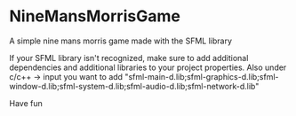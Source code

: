 # NineMansMorrisGame
A simple nine mans morris game made with the SFML library

If your SFML library isn't recognized, make sure to add additional dependencies and additional libraries to your project properties.
Also under c/c++ -> input you want to add "sfml-main-d.lib;sfml-graphics-d.lib;sfml-window-d.lib;sfml-system-d.lib;sfml-audio-d.lib;sfml-network-d.lib"

Have fun
